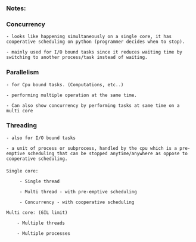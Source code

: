 ### Notes:

### Concurrency

    - looks like happening simultaneously on a single core, it has cooperative scheduling on python (programmer decides when to stop).

    - mainly used for I/O bound tasks since it reduces waiting time by switching to another process/task instead of waiting.

### Parallelism

    - for Cpu bound tasks. (Computations, etc..)

    - performing multiple operation at the same time.

    - Can also show concurrency by performing tasks at same time on a multi core

### Threading

    - also for I/O bound tasks

    - a unit of process or subprocess, handled by the cpu which is a pre-emptive scheduling that can be stopped anytime/anywhere as oppose to cooperative scheduling.

####

    Single core:

         - Single thread

         - Multi thread - with pre-emptive scheduling

         - Concurrency - with cooperative scheduling

    Multi core: (GIL limit)

        - Multiple threads

        - Multiple processes
